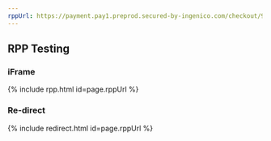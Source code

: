 ```yaml
---
rppUrl: https://payment.pay1.preprod.secured-by-ingenico.com/checkout/9960-210067f744a1423198547cceffc6527b:061b2066-c433-71ff-bbde-b40a052745d1:8affbeac21054d279bec22b8def312c5
---
```


## RPP Testing

### iFrame

{% include rpp.html id=page.rppUrl %}

### Re-direct

{% include redirect.html id=page.rppUrl %}